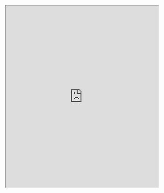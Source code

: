 <iframe width="100%" height="600" src="https://aburossi.github.io/mindmaps/lohnerhoehung.html" allowfullscreen allow="geolocation *; autoplay; encrypted-media"></iframe>
